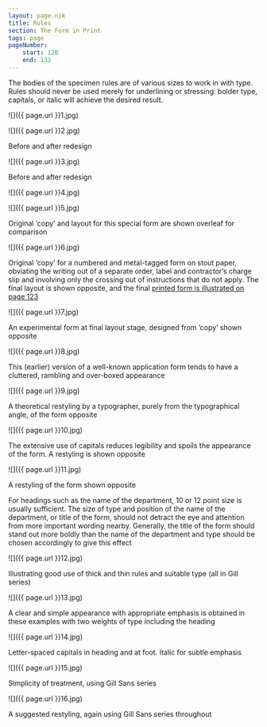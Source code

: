 ```yaml
---
layout: page.njk
title: Rules
section: The Form in Print
tags: page
pageNumber:
    start: 120
    end: 132
---
```


The bodies of the specimen rules are of various sizes to work in with type. Rules
should never be used merely for underlining or stressing: bolder type, capitals, or
italic will achieve the desired result.

![]({{ page.url }}1.jpg)

![]({{ page.url }}2.jpg)

Before and after redesign

![]({{ page.url }}3.jpg)

Before and after redesign

![]({{ page.url }}4.jpg)

![]({{ page.url }}5.jpg)

Original ‘copy’ and layout for this special form are shown overleaf for comparison

![]({{ page.url }}6.jpg)

Original ‘copy’ for a numbered and metal-tagged form on stout paper, obviating the
writing out of a separate order, label and contractor’s charge slip and involving only the
crossing out of instructions that do not apply. The final layout is shown opposite, and the
final [printed form is illustrated on page 123](http://localhost:8080/the-form-in-print/rules/)

![]({{ page.url }}7.jpg)

An experimental form at final layout stage, designed from ‘copy’ shown opposite

![]({{ page.url }}8.jpg)

This (earlier) version of a well-known application form tends to have a cluttered, rambling
and over-boxed appearance

![]({{ page.url }}9.jpg)

A theoretical restyling by a typographer, purely from the typographical angle, of the form
opposite

![]({{ page.url }}10.jpg)

The extensive use of capitals reduces legibility and spoils the appearance of the form.
A restyling is shown opposite

![]({{ page.url }}11.jpg)


A restyling of the form shown opposite

For headings such as the name of the department, 10 or 12 point size is usually sufficient.
The size of type and position of the name of the department, or title of the form, should
not detract the eye and attention from more important wording nearby. Generally, the
title of the form should stand out more boldly than the name of the department and type
should be chosen accordingly to give this effect

![]({{ page.url }}12.jpg)


Illustrating good
use of thick and
thin rules and
suitable type
(all in Gill series)

![]({{ page.url }}13.jpg)

A clear and simple appearance with appropriate emphasis is obtained in these examples
with two weights of type including the heading

![]({{ page.url }}14.jpg)

Letter-spaced capitals in heading and at foot. Italic for subtle emphasis

![]({{ page.url }}15.jpg)

Simplicity of treatment,
using Gill Sans series

![]({{ page.url }}16.jpg)

A suggested restyling, again using
Gill Sans series throughout
